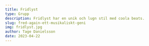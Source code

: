 ```yaml
---
title: Fridlyst
type: Grupp
description: Fridlyst har en unik och lugn stil med coola beats.
slug: fred-again-ett-musikaliskt-geni
img: fridlyst.jpg
author: Tage Danielsson
date: 2023-04-22
---
```

